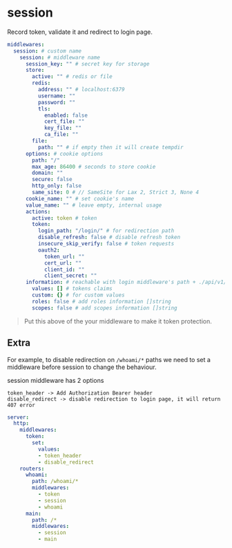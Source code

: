 # session

Record token, validate it and redirect to login page.

```yaml
middlewares:
  session: # custom name
    session: # middleware name
      session_key: "" # secret key for storage
      store:
        active: "" # redis or file
        redis:
          address: "" # localhost:6379
          username: ""
          password: ""
          tls:
            enabled: false
            cert_file: ""
            key_file: ""
            ca_file: ""
        file:
          path: "" # if empty then it will create tempdir
      options: # cookie options
        path: "/"
        max_age: 86400 # seconds to store cookie
        domain: ""
        secure: false
        http_only: false
        same_site: 0 # // SameSite for Lax 2, Strict 3, None 4
      cookie_name: "" # set cookie's name
      value_name: "" # leave empty, internal usage
      actions:
        active: token # token
        token:
          login_path: "/login/" # for redirection path
          disable_refresh: false # disable refresh token
          insecure_skip_verify: false # token requests
          oauth2:
            token_url: ""
            cert_url: ""
            client_id: ""
            client_secret: ""
      information: # reachable with login middleware's path + ./api/v1/info/token
        values: [] # tokens claims
        custom: {} # for custom values
        roles: false # add roles information []string
        scopes: false # add scopes information []string
```

> Put this above of the your middleware to make it token protection.

## Extra

For example, to disable redirection on `/whoami/*` paths we need to set a middleware before session to change the behaviour.

session middleware has 2 options

```
token_header -> Add Authorization Bearer header
disable_redirect -> disable redirection to login page, it will return 407 error
```

```yaml
server:
  http:
    middlewares:
      token:
        set:
          values:
          - token_header
          - disable_redirect
    routers:
      whoami:
        path: /whoami/*
        middlewares:
          - token
          - session
          - whoami
      main:
        path: /*
        middlewares:
          - session
          - main
```
